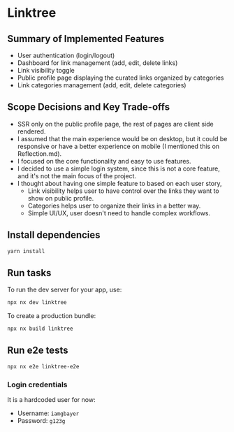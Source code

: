 # Linktree

## Summary of Implemented Features

- User authentication (login/logout)
- Dashboard for link management (add, edit, delete links)
- Link visibility toggle
- Public profile page displaying the curated links organized by categories
- Link categories management (add, edit, delete categories)

## Scope Decisions and Key Trade-offs

- SSR only on the public profile page, the rest of pages are client side rendered.
- I assumed that the main experience would be on desktop, but it could be responsive or have a better experience on mobile (I mentioned this on Reflection.md).
- I focused on the core functionality and easy to use features.
- I decided to use a simple login system, since this is not a core feature, and it's not the main focus of the project.
- I thought about having one simple feature to based on each user story,
    - Link visibility helps user to have control over the links they want to show on public profile.
    - Categories helps user to organize their links in a better way.
    - Simple UI/UX, user doesn't need to handle complex workflows.

## Install dependencies

```sh
yarn install
```

## Run tasks

To run the dev server for your app, use:

```sh
npx nx dev linktree
```

To create a production bundle:

```sh
npx nx build linktree
```

## Run e2e tests

```sh
npx nx e2e linktree-e2e
```

### Login credentials

It is a hardcoded user for now:

- Username: `iamgbayer`
- Password: `g123g`
